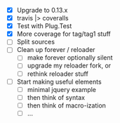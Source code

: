 - [x] Upgrade to 0.13.x
- [x] travis |> coveralls
- [x] Test with Plug.Test
- [x] More coverage for tag/tag1 stuff
- [ ] Split sources
- [ ] Clean up forever / reloader
  - [ ] make forever optionally silent
  - [ ] upgrade my reloader fork, or
  - [ ] rethink reloader stuff
- [ ] Start making useful elements
  - [ ] minimal jquery example
  - [ ] then think of syntax
  - [ ] then think of macro-ization
  - [ ] ...
